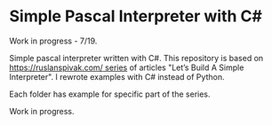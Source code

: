 # Simple Pascal Interpreter with C#
Work in progress - 7/19.

Simple pascal interpreter written with C#. This repository is based on [https://ruslanspivak.com/ series](https://ruslanspivak.com/lsbasi-part1/) of articles "Let’s Build A Simple Interpreter". I rewrote examples with C# instead of Python. 

Each folder has example for specific part of the series.

Work in progress.
